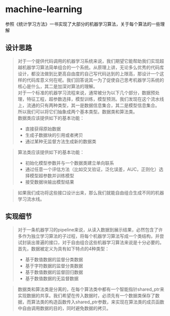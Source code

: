 # machine-learning
参照《统计学习方法》一书实现了大部分的机器学习算法，关于每个算法的一些理解
## 设计思路
> 对于一个提供代码调用的机器学习系统来说，我们期望它能帮助我们实现超越机器学习算法简单组合的一个系统。从原理上讲，无论多么优秀的代码库设计，都没法做到比更高自由度的自己写代码达到的上限高，那设计一个这样的代码库意义何在呢。我们回答说其一为了促使自己思考机器学习系统的核心是什么，其二是加深对算法的理解。  
> 对于一个标准的机器学习流程来说，通常被分为以下几个部分，数据预处理，特征工程，超参数选择，模型训练，模型预测。我们发现在这个流水线上，流通的只有两种类型，其一是数据信息集合，其二是模型信息集合。  
> 所以我们可以将它们抽象成两个基本类型。数据类和算法类。  
> 数据类应该提供如下的基本功能： 
> - 直接获得原始数据
> - 生成子数据块的引用或者拷贝
> - 通过某种无监督方法生成新的数据类

> 算法类应该提供如下的基本功能：
> - 初始化模型参数并与一个数据类建立单向联系
> - 通过任意一个评估方法（比如交叉验证，泛化误差，AUC，正则化）选择模型超参数并训练模型
> - 接受数据块输出模型结果
 
> 如果我们成功将这些接口设计出来，那么我们就能自由组合生成不同的机器学习流水线。
## 实现细节
> 对于一条机器学习的pipeline来说，从读入数据到展示结果，必然包含了许多作为独立学习算法的子过程，将每个机器学习算法写成一个类结构，并尝试封装出普遍的接口，对于自由组合这些机器学习算法来说是十分必要的。  
> 首先，数据被定义为具有如下特点的4种类型：
> - 基于数值数据的监督分类数据
> - 基于字符数据的监督分类数据
> - 基于数值数据的监督回归数据
> - 基于数值数据的无监督数据  

> 数据类和算法类是分离的，在每个算法类中都有一个智能指针shared_ptr<data>来实现数据的共享。我们希望在传入数据时，必须先有一个数据类保存了数据，而算法类的构造函数传入shared_ptr<data>参数，来实现在算法类的成员函数中自由调用数据的目的，同时避免数据的拷贝。



